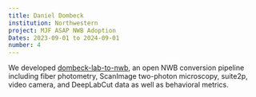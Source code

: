 ```yaml
---
title: Daniel Dombeck
institution: Northwestern
project: MJF ASAP NWB Adoption
Dates: 2023-09-01 to 2024-09-01
number: 4
---
```

We developed [dombeck-lab-to-nwb](https://github.com/catalystneuro/dombeck-lab-to-nwb), an open NWB conversion pipeline including fiber photometry, ScanImage two-photon microscopy, suite2p, video camera, and DeepLabCut data as well as behavioral metrics.
